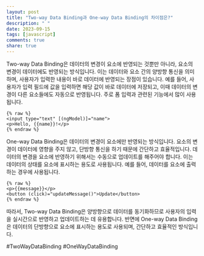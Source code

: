 ```yaml
---
layout: post
title: "Two-way Data Binding과 One-way Data Binding의 차이점은?"
description: " "
date: 2023-09-15
tags: [javascript]
comments: true
share: true
---
```


Two-way Data Binding은 데이터의 변경이 요소에 반영되는 것뿐만 아니라, 요소의 변경이 데이터에도 반영되는 방식입니다. 이는 데이터와 요소 간의 양방향 통신을 의미하며, 사용자가 입력한 내용이 바로 데이터에 반영되는 장점이 있습니다. 예를 들어, 사용자가 입력 필드에 값을 입력하면 해당 값이 바로 데이터에 저장되고, 이때 데이터의 변경이 다른 요소들에도 자동으로 반영됩니다. 주로 폼 입력과 관련된 기능에서 많이 사용됩니다.

```
{% raw %}
<input type="text" [(ngModel)]="name">
<p>Hello, {{name}}!</p>
{% endraw %}
```

One-way Data Binding은 데이터의 변경이 요소에만 반영되는 방식입니다. 요소의 변경이 데이터에 영향을 주지 않고, 단방향 통신을 하기 때문에 간단하고 효율적입니다. 데이터의 변경을 요소에 반영하기 위해서는 수동으로 업데이트를 해주어야 합니다. 이는 데이터의 상태를 요소에 표시하는 용도로 사용됩니다. 예를 들어, 데이터를 요소에 출력하는 경우에 사용됩니다.

```
{% raw %}
<p>{{message}}</p>
<button (click)="updateMessage()">Update</button>
{% endraw %}
```

따라서, Two-way Data Binding은 양방향으로 데이터를 동기화하므로 사용자의 입력을 실시간으로 반영하고 업데이트하는 데 유용합니다. 반면에 One-way Data Binding은 데이터의 단방향으로 요소에 표시하는 용도로 사용되며, 간단하고 효율적인 방식입니다.

#TwoWayDataBinding #OneWayDataBinding